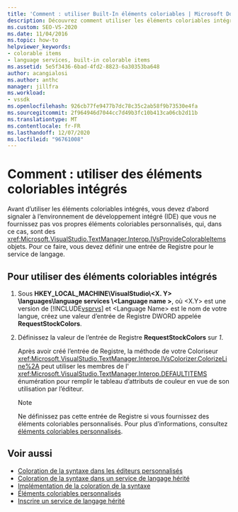 ```yaml
---
title: 'Comment : utiliser Built-In éléments coloriables | Microsoft Docs'
description: Découvrez comment utiliser les éléments coloriables intégrés dans l’environnement de développement intégré (IDE) de Visual Studio pour votre service de langage.
ms.custom: SEO-VS-2020
ms.date: 11/04/2016
ms.topic: how-to
helpviewer_keywords:
- colorable items
- language services, built-in colorable items
ms.assetid: 5e5f3436-6bad-4fd2-8823-6a30353ba648
author: acangialosi
ms.author: anthc
manager: jillfra
ms.workload:
- vssdk
ms.openlocfilehash: 926cb77fe9477b7dc78c35c2ab58f9b73530e4fa
ms.sourcegitcommit: 2f964946d7044cc7d49b3fc10b413ca06cb2d11b
ms.translationtype: MT
ms.contentlocale: fr-FR
ms.lasthandoff: 12/07/2020
ms.locfileid: "96761008"
---
```

# <a name="how-to-use-built-in-colorable-items"></a>Comment : utiliser des éléments coloriables intégrés
Avant d’utiliser les éléments coloriables intégrés, vous devez d’abord signaler à l’environnement de développement intégré (IDE) que vous ne fournissez pas vos propres éléments coloriables personnalisés, qui, dans ce cas, sont des <xref:Microsoft.VisualStudio.TextManager.Interop.IVsProvideColorableItems> objets. Pour ce faire, vous devez définir une entrée de Registre pour le service de langage.

## <a name="to-use-built-in-colorable-items"></a>Pour utiliser des éléments coloriables intégrés

1. Sous **HKEY_LOCAL_MACHINE\VisualStudio\\<X. Y> \languages\language services \\<Language name \>**, où \<X.Y> est une version de [!INCLUDE[vsprvs](../../code-quality/includes/vsprvs_md.md)] et \<Language Name> est le nom de votre langue, créez une valeur d’entrée de Registre DWORD appelée **RequestStockColors**.

2. Définissez la valeur de l’entrée de Registre **RequestStockColors** sur *1*.

    Après avoir créé l’entrée de Registre, la méthode de votre Coloriseur <xref:Microsoft.VisualStudio.TextManager.Interop.IVsColorizer.ColorizeLine%2A> peut utiliser les membres de l' <xref:Microsoft.VisualStudio.TextManager.Interop.DEFAULTITEMS> énumération pour remplir le tableau d’attributs de couleur en vue de son utilisation par l’éditeur.

   > [!NOTE]
   > Ne définissez pas cette entrée de Registre si vous fournissez des éléments coloriables personnalisés. Pour plus d’informations, consultez [éléments coloriables personnalisés](../../extensibility/internals/custom-colorable-items.md).

## <a name="see-also"></a>Voir aussi
- [Coloration de la syntaxe dans les éditeurs personnalisés](../../extensibility/syntax-coloring-in-custom-editors.md)
- [Coloration de la syntaxe dans un service de langage hérité](../../extensibility/internals/syntax-coloring-in-a-legacy-language-service.md)
- [Implémentation de la coloration de la syntaxe](../../extensibility/internals/implementing-syntax-coloring.md)
- [Éléments coloriables personnalisés](../../extensibility/internals/custom-colorable-items.md)
- [Inscrire un service de langage hérité](../../extensibility/internals/registering-a-legacy-language-service2.md)
